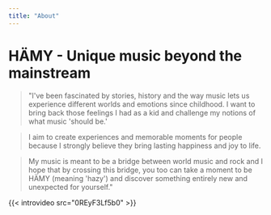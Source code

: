 ```yaml
---
title: "About"
---
```



# HÄMY - Unique music beyond the mainstream
<!--HÄMY was born from a desire to create something personal, unique, and distinct from the mainstream. Something hazy.-->

> "I've been fascinated by stories, history and the way music lets us experience different worlds and emotions since childhood. I want to bring back those feelings I had as a kid and challenge my notions of what music 'should be.' 

> I aim to create experiences and memorable moments for people because I strongly believe they bring lasting happiness and joy to life. 

> My music is meant to be a bridge between world music and rock and I hope that by crossing this bridge, you too can take a moment to be HÄMY (meaning 'hazy') and discover something entirely new and unexpected for yourself." 



{{< introvideo src="0REyF3Lf5b0" >}}